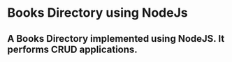 # Books Directory using NodeJs

## A Books Directory implemented using NodeJS. It performs CRUD applications.

